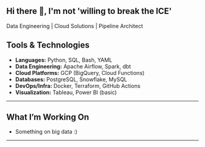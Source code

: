## Hi there 👋, I'm not 'willing to break the ICE'

Data Engineering | Cloud Solutions | Pipeline Architect

## Tools & Technologies

- **Languages:** Python, SQL, Bash, YAML  
- **Data Engineering:** Apache Airflow, Spark, dbt  
- **Cloud Platforms:** GCP (BigQuery, Cloud Functions)  
- **Databases:** PostgreSQL, Snowflake, MySQL 
- **DevOps/Infra:** Docker, Terraform, GitHub Actions  
- **Visualization:** Tableau, Power BI (basic) 

---

## What I’m Working On

- Something on big data :)

---
